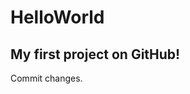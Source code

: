 # HelloWorld
My first project on GitHub!
---------------------------------------------------
Commit changes.
